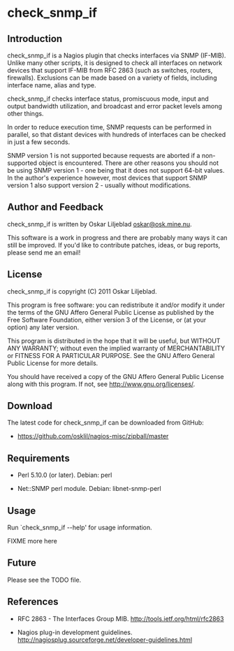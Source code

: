 check_snmp_if
=============

Introduction
------------

check_snmp_if is a Nagios plugin that checks interfaces via SNMP (IF-MIB). 
Unlike many other scripts, it is designed to check all interfaces on network
devices that support IF-MIB from RFC 2863 (such as switches, routers,
firewalls). Exclusions can be made based on a variety of fields, including
interface name, alias and type.

check_snmp_if checks interface status, promiscuous mode, input and output
bandwidth utilization, and broadcast and error packet levels among other
things.

In order to reduce execution time, SNMP requests can be performed in
parallel, so that distant devices with hundreds of interfaces can be checked
in just a few seconds.

SNMP version 1 is not supported because requests are aborted if a
non-supported object is encountered.  There are other reasons you should not
be using SNMP version 1 - one being that it does not support 64-bit values. 
In the author's experience however, most devices that support SNMP version 1
also support version 2 - usually without modifications.

Author and Feedback
-------------------

check_snmp_if is written by Oskar Liljeblad <oskar@osk.mine.nu>.

This software is a work in progress and there are probably many ways it can
still be improved. If you'd like to contribute patches, ideas, or bug
reports, please send me an email!

License
-------

check_snmp_if is copyright (C) 2011 Oskar Liljeblad.

This program is free software: you can redistribute it and/or modify
it under the terms of the GNU Affero General Public License as
published by the Free Software Foundation, either version 3 of the
License, or (at your option) any later version.

This program is distributed in the hope that it will be useful,
but WITHOUT ANY WARRANTY; without even the implied warranty of
MERCHANTABILITY or FITNESS FOR A PARTICULAR PURPOSE.  See the
GNU Affero General Public License for more details.

You should have received a copy of the GNU Affero General Public License
along with this program.  If not, see <http://www.gnu.org/licenses/>.

Download
--------

The latest code for check_snmp_if can be downloaded from GitHub:

 * <https://github.com/osklil/nagios-misc/zipball/master>

Requirements
------------

 * Perl 5.10.0 (or later).
   Debian: perl

 * Net::SNMP perl module.
   Debian: libnet-snmp-perl

Usage
-----

Run `check_snmp_if --help' for usage information.

FIXME more here

Future
------

Please see the TODO file.

References
----------

 * RFC 2863 - The Interfaces Group MIB.
   <http://tools.ietf.org/html/rfc2863>

 * Nagios plug-in development guidelines.
   <http://nagiosplug.sourceforge.net/developer-guidelines.html>
